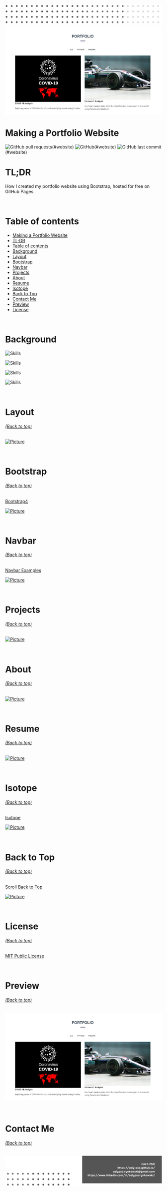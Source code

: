 <!-- Add banner here -->

[![Header](https://github.com/caly-pso/covid_app/blob/main/img/header.png)](#TL;DR)
[![Banner](https://github.com/caly-pso/caly-pso.github.io/blob/main/assets/img/preview.png)](#TL;DR)


# Making a Portfolio Website

<!-- buttons -->
<!-- https://shields.io/ -->

![GitHub pull requests](https://img.shields.io/github/languages/top/caly-pso/covid_app?style=flat-square)(#website)
![GitHub](https://img.shields.io/github/repo-size/caly-pso/covid_app?style=flat-square)(#website)
![GitHub last commit](https://img.shields.io/github/last-commit/caly-pso/covid_app?style=flat-square)(#website)


# TL;DR

How I created my portfolio website using Bootstrap, hosted for free on GitHub Pages.

<br>


# Table of contents

- [Making a Portfolio Website](#website)
- [TL;DR](#TL;DR)
- [Table of contents](#table-of-contents)
- [Background](#background)
- [Layout](#layout)
- [Bootstrap](#bootstrap)
- [Navbar](#navbar)
- [Projects](#projects)
- [About](#about)
- [Resume](#resume)
- [Isotope](#isotope)
- [Back to Top](#backtotop)
- [Contact Me](#contact-me)
- [Preview](#preview)
- [License](#license)

<br>


# Background

<!-- buttons -->

![Skills](https://img.shields.io/badge/-Bootstrap-yellowgreen?style=for-the-badge)

![Skills](https://img.shields.io/badge/-HTML/CSS-yellow?style=for-the-badge)

![Skills](https://img.shields.io/badge/-Isotope-orange?style=for-the-badge)

![Skills](https://img.shields.io/badge/-GitHub--Pages-red?style=for-the-badge)

<!--Colors: brightgreengreenyellowgreenyelloworangeredbluelightgrey
successimportantcriticalinformationalinactive
bluevioletff69b49cf-->

<br>


# Layout

###### [(Back to top)](#table-of-contents)

[![Picture](#)](#layout)

<!-- To modify this application, you need to open up the covid_app.py files, and the fuction and graphing python files. To -->

<br>


# Bootstrap

###### [(Back to top)](#table-of-contents)

[Bootstrap4](https://getbootstrap.com/)

[![Picture](#)](#bootstrap)

<!-- To modify this application, you need to open up the covid_app.py files, and the fuction and graphing python files. To -->

<br>


# Navbar

###### [(Back to top)](#table-of-contents)

[Navbar Examples](https://www.w3schools.com/bootstrap4/bootstrap_navbar.asp)

[![Picture](#)](#navbar)

<!-- To modify this application, you need to open up the covid_app.py files, and the fuction and graphing python files. To -->

<br>


# Projects

###### [(Back to top)](#table-of-contents)

[![Picture](#)](#projects)

<!-- To modify this application, you need to open up the covid_app.py files, and the fuction and graphing python files. To -->

<br>



# About

###### [(Back to top)](#table-of-contents)

[![Picture](#)](#about)

<!-- To modify this application, you need to open up the covid_app.py files, and the fuction and graphing python files. To -->

<br>


# Resume

###### [(Back to top)](#table-of-contents)

[![Picture](#)](#resume)

<!-- To modify this application, you need to open up the covid_app.py files, and the fuction and graphing python files. To -->

<br>


# Isotope

###### [(Back to top)](#table-of-contents)

[Isotope](https://isotope.metafizzy.co/)

[![Picture](#)](#about)

<!-- To modify this application, you need to open up the covid_app.py files, and the fuction and graphing python files. To -->

<br>


# Back to Top

###### [(Back to top)](#table-of-contents)

[Scroll Back to Top](https://www.w3schools.com/howto/howto_js_scroll_to_top.asp)

[![Picture](#)](#about)

<!-- To modify this application, you need to open up the covid_app.py files, and the fuction and graphing python files. To -->

<br>


# License

###### [(Back to top)](#table-of-contents)

[MIT Public License](https://github.com/caly-pso/covid_app/blob/main/LICENSE.md)

<br>


<!-- Add the footer here -->

# Preview

###### [(Back to top)](#table-of-contents)

<!-- project preview -->

[![Website Preview](https://github.com/caly-pso/caly-pso.github.io/blob/main/assets/img/preview.png)](https://caly-pso.github.io/)

<br>


# Contact Me

###### [(Back to top)](#table-of-contents)

[![Footer](https://github.com/caly-pso/covid_app/blob/main/img/footer.png)](#contact-me)

